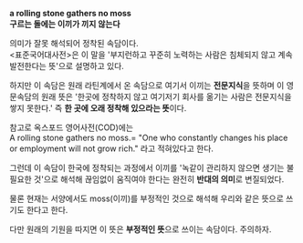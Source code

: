 **a rolling stone gathers no moss**  
**구르는 돌에는 이끼가 끼지 않는다**

의미가 잘못 해석되어 정착된 속담이다.  
<표준국어대사전>은 이 말을 '부지런하고 꾸준히 노력하는 사람은 침체되지 않고 계속 발전한다는 뜻'으로 설명하고 있다.

하지만 이 속담은 원래 라틴계에서 온 속담으로 여기서 이끼는 **전문지식**을 뜻하며 이 영문속담의 원래 뜻은 '한곳에 정착하지 않고
여기저기 회사를 옮기는 사람은 전문지식을 쌓지 못한다.' 즉 **한 곳에 오래 정착해 있으라는 뜻**이다.

참고로 옥스포드 영어사전(COD)에는  
A rolling stone gathers no moss.= "One who constantly changes his place or
employment will not grow rich." 라고 적혀있다고 한다.

그런데 이 속담이 한국에 정착되는 과정에서 이끼를 '녹같이 관리하지 않으면 생기는 불필요한 것'으로 해석해 끊임없이 움직여야 한다는 완전히
**반대의 의미**로 변질되었다.

물론 현재는 서양에서도 moss(이끼)를 부정적인 것으로 해석해 우리와 같은 뜻으로 쓰기도 한다고 한다.

다만 원래의 기원을 따지면 이 뜻은 **부정적인 뜻**으로 쓰이는 속담이다. 주의하자.

